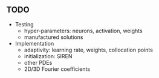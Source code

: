 ## TODO
- Testing
  - hyper-parameters: neurons, activation, weights
  - manufactured solutions
- Implementation
  - adaptivity: learning rate, weights, collocation points
  - initialization: SIREN
  - other PDEs
  - 2D/3D Fourier coefficients
